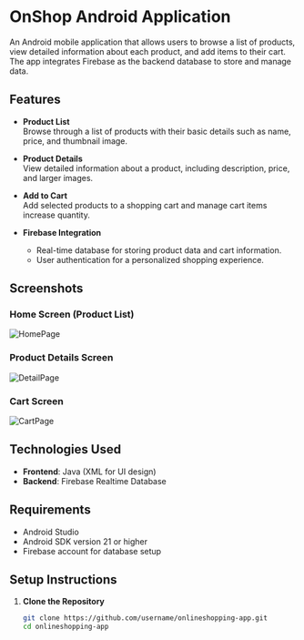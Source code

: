 # OnShop Android Application

An Android mobile application that allows users to browse a list of products, view detailed information about each product, and add items to their cart. The app integrates Firebase as the backend database to store and manage data.

## Features

- **Product List**  
  Browse through a list of products with their basic details such as name, price, and thumbnail image.

- **Product Details**  
  View detailed information about a product, including description, price, and larger images.

- **Add to Cart**  
  Add selected products to a shopping cart and manage cart items increase quantity.

- **Firebase Integration**  
  - Real-time database for storing product data and cart information.
  - User authentication for a personalized shopping experience.

## Screenshots

### Home Screen (Product List)
![HomePage](https://github.com/user-attachments/assets/398b6fe0-b76b-42b9-b609-6920017fa5ee)


### Product Details Screen
![DetailPage](https://github.com/user-attachments/assets/c966df02-bf38-4e1d-96a1-b220f84d4c57)


### Cart Screen
![CartPage](https://github.com/user-attachments/assets/57bd5368-42f9-4e24-b0c2-70a02d0c31d0)


## Technologies Used

- **Frontend**: Java (XML for UI design)
- **Backend**: Firebase Realtime Database

## Requirements

- Android Studio 
- Android SDK version 21 or higher
- Firebase account for database setup

## Setup Instructions

1. **Clone the Repository**  
   ```bash
   git clone https://github.com/username/onlineshopping-app.git
   cd onlineshopping-app
